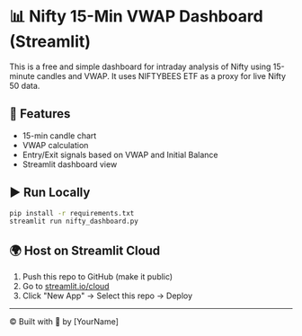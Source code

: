 
# 📊 Nifty 15-Min VWAP Dashboard (Streamlit)

This is a free and simple dashboard for intraday analysis of Nifty using 15-minute candles and VWAP. It uses NIFTYBEES ETF as a proxy for live Nifty 50 data.

## 🚀 Features
- 15-min candle chart
- VWAP calculation
- Entry/Exit signals based on VWAP and Initial Balance
- Streamlit dashboard view

## ▶️ Run Locally

```bash
pip install -r requirements.txt
streamlit run nifty_dashboard.py
```

## 🌍 Host on Streamlit Cloud

1. Push this repo to GitHub (make it public)
2. Go to [streamlit.io/cloud](https://streamlit.io/cloud)
3. Click "New App" → Select this repo → Deploy

---

© Built with 💙 by [YourName]
